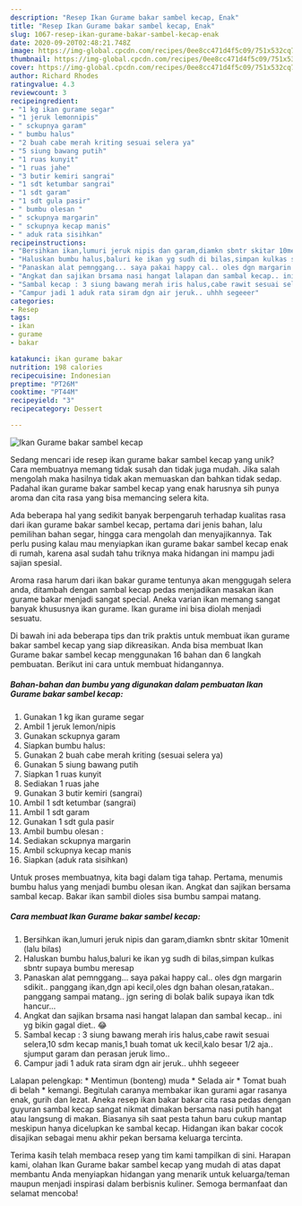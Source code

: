 ```yaml
---
description: "Resep Ikan Gurame bakar sambel kecap, Enak"
title: "Resep Ikan Gurame bakar sambel kecap, Enak"
slug: 1067-resep-ikan-gurame-bakar-sambel-kecap-enak
date: 2020-09-20T02:48:21.748Z
image: https://img-global.cpcdn.com/recipes/0ee8cc471d4f5c09/751x532cq70/ikan-gurame-bakar-sambel-kecap-foto-resep-utama.jpg
thumbnail: https://img-global.cpcdn.com/recipes/0ee8cc471d4f5c09/751x532cq70/ikan-gurame-bakar-sambel-kecap-foto-resep-utama.jpg
cover: https://img-global.cpcdn.com/recipes/0ee8cc471d4f5c09/751x532cq70/ikan-gurame-bakar-sambel-kecap-foto-resep-utama.jpg
author: Richard Rhodes
ratingvalue: 4.3
reviewcount: 3
recipeingredient:
- "1 kg ikan gurame segar"
- "1 jeruk lemonnipis"
- " sckupnya garam"
- " bumbu halus"
- "2 buah cabe merah kriting sesuai selera ya"
- "5 siung bawang putih"
- "1 ruas kunyit"
- "1 ruas jahe"
- "3 butir kemiri sangrai"
- "1 sdt ketumbar sangrai"
- "1 sdt garam"
- "1 sdt gula pasir"
- " bumbu olesan "
- " sckupnya margarin"
- " sckupnya kecap manis"
- " aduk rata sisihkan"
recipeinstructions:
- "Bersihkan ikan,lumuri jeruk nipis dan garam,diamkn sbntr skitar 10menit (lalu bilas)"
- "Haluskan bumbu halus,baluri ke ikan yg sudh di bilas,simpan kulkas sbntr supaya bumbu meresap"
- "Panaskan alat pemnggang... saya pakai happy cal.. oles dgn margarin sdikit.. panggang ikan,dgn api kecil,oles dgn bahan olesan,ratakan.. panggang sampai matang.. jgn sering di bolak balik supaya ikan tdk hancur..."
- "Angkat dan sajikan brsama nasi hangat lalapan dan sambal kecap.. ini yg bikin gagal diet.. 😂"
- "Sambal kecap : 3 siung bawang merah iris halus,cabe rawit sesuai selera,10 sdm kecap manis,1 buah tomat uk kecil,kalo besar 1/2 aja.. sjumput garam dan perasan jeruk limo.."
- "Campur jadi 1 aduk rata siram dgn air jeruk.. uhhh segeeer"
categories:
- Resep
tags:
- ikan
- gurame
- bakar

katakunci: ikan gurame bakar 
nutrition: 198 calories
recipecuisine: Indonesian
preptime: "PT26M"
cooktime: "PT44M"
recipeyield: "3"
recipecategory: Dessert

---
```



![Ikan Gurame bakar sambel kecap](https://img-global.cpcdn.com/recipes/0ee8cc471d4f5c09/751x532cq70/ikan-gurame-bakar-sambel-kecap-foto-resep-utama.jpg)

Sedang mencari ide resep ikan gurame bakar sambel kecap yang unik? Cara membuatnya memang tidak susah dan tidak juga mudah. Jika salah mengolah maka hasilnya tidak akan memuaskan dan bahkan tidak sedap. Padahal ikan gurame bakar sambel kecap yang enak harusnya sih punya aroma dan cita rasa yang bisa memancing selera kita.

Ada beberapa hal yang sedikit banyak berpengaruh terhadap kualitas rasa dari ikan gurame bakar sambel kecap, pertama dari jenis bahan, lalu pemilihan bahan segar, hingga cara mengolah dan menyajikannya. Tak perlu pusing kalau mau menyiapkan ikan gurame bakar sambel kecap enak di rumah, karena asal sudah tahu triknya maka hidangan ini mampu jadi sajian spesial.

Aroma rasa harum dari ikan bakar gurame tentunya akan menggugah selera anda, ditambah dengan sambal kecap pedas menjadikan masakan ikan gurame bakar menjadi sangat special. Aneka varian ikan memang sangat banyak khususnya ikan gurame. Ikan gurame ini bisa diolah menjadi sesuatu.


Di bawah ini ada beberapa tips dan trik praktis untuk membuat ikan gurame bakar sambel kecap yang siap dikreasikan. Anda bisa membuat Ikan Gurame bakar sambel kecap menggunakan 16 bahan dan 6 langkah pembuatan. Berikut ini cara untuk membuat hidangannya.

<!--inarticleads1-->

##### Bahan-bahan dan bumbu yang digunakan dalam pembuatan Ikan Gurame bakar sambel kecap:

1. Gunakan 1 kg ikan gurame segar
1. Ambil 1 jeruk lemon/nipis
1. Gunakan  sckupnya garam
1. Siapkan  bumbu halus:
1. Gunakan 2 buah cabe merah kriting (sesuai selera ya)
1. Gunakan 5 siung bawang putih
1. Siapkan 1 ruas kunyit
1. Sediakan 1 ruas jahe
1. Gunakan 3 butir kemiri (sangrai)
1. Ambil 1 sdt ketumbar (sangrai)
1. Ambil 1 sdt garam
1. Gunakan 1 sdt gula pasir
1. Ambil  bumbu olesan :
1. Sediakan  sckupnya margarin
1. Ambil  sckupnya kecap manis
1. Siapkan  (aduk rata sisihkan)


Untuk proses membuatnya, kita bagi dalam tiga tahap. Pertama, menumis bumbu halus yang menjadi bumbu olesan ikan. Angkat dan sajikan bersama sambal kecap. Bakar ikan sambil dioles sisa bumbu sampai matang. 

<!--inarticleads2-->

##### Cara membuat Ikan Gurame bakar sambel kecap:

1. Bersihkan ikan,lumuri jeruk nipis dan garam,diamkn sbntr skitar 10menit (lalu bilas)
1. Haluskan bumbu halus,baluri ke ikan yg sudh di bilas,simpan kulkas sbntr supaya bumbu meresap
1. Panaskan alat pemnggang... saya pakai happy cal.. oles dgn margarin sdikit.. panggang ikan,dgn api kecil,oles dgn bahan olesan,ratakan.. panggang sampai matang.. jgn sering di bolak balik supaya ikan tdk hancur...
1. Angkat dan sajikan brsama nasi hangat lalapan dan sambal kecap.. ini yg bikin gagal diet.. 😂
1. Sambal kecap : 3 siung bawang merah iris halus,cabe rawit sesuai selera,10 sdm kecap manis,1 buah tomat uk kecil,kalo besar 1/2 aja.. sjumput garam dan perasan jeruk limo..
1. Campur jadi 1 aduk rata siram dgn air jeruk.. uhhh segeeer


Lalapan pelengkap: * Mentimun (bonteng) muda * Selada air * Tomat buah di belah * kemangi. Begitulah caranya membakar ikan gurami agar rasanya enak, gurih dan lezat. Aneka resep ikan bakar bakar cita rasa pedas dengan guyuran sambal kecap sangat nikmat dimakan bersama nasi putih hangat atau langsung di makan. Biasanya sih saat pesta tahun baru cukup mantap meskipun hanya dicelupkan ke sambal kecap. Hidangan ikan bakar cocok disajikan sebagai menu akhir pekan bersama keluarga tercinta. 

Terima kasih telah membaca resep yang tim kami tampilkan di sini. Harapan kami, olahan Ikan Gurame bakar sambel kecap yang mudah di atas dapat membantu Anda menyiapkan hidangan yang menarik untuk keluarga/teman maupun menjadi inspirasi dalam berbisnis kuliner. Semoga bermanfaat dan selamat mencoba!
